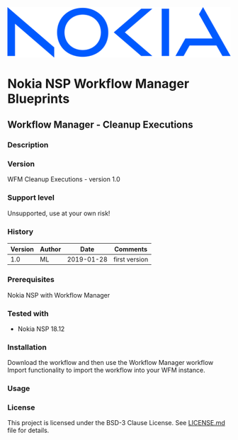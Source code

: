 ![NOKIA](https://raw.githubusercontent.com/nokia/nsp-workflow/master/logo.png)
# Nokia NSP Workflow Manager Blueprints
## Workflow Manager - Cleanup Executions

### Description

### Version
WFM Cleanup Executions - version 1.0

### Support level
Unsupported, use at your own risk!

### History
|Version|Author|Date      |Comments     |
|-------|------|----------|-------------|
|   1.0 |  ML  |2019-01-28|first version|

### Prerequisites
Nokia NSP with Workflow Manager

### Tested with
* Nokia NSP 18.12

### Installation
Download the workflow and then use the Workflow Manager workflow Import functionality to import the workflow into your WFM instance.

### Usage

### License
This project is licensed under the BSD-3 Clause License. See
[LICENSE.md](https://raw.githubusercontent.com/nokia/nsp-workflow/master/LICENSE.md) file for details.
